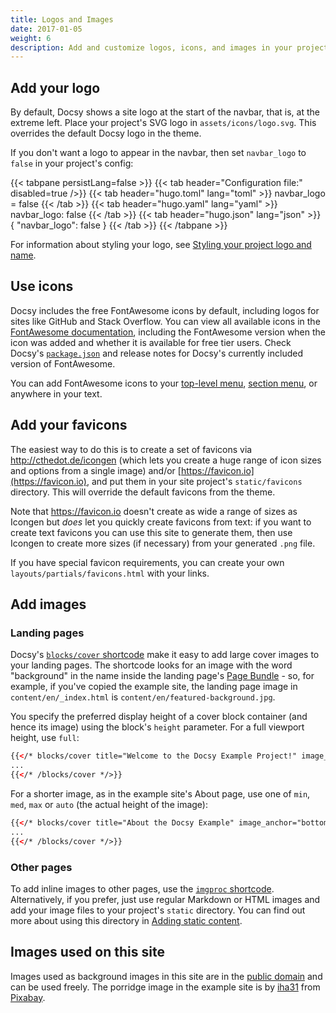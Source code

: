 ```yaml
---
title: Logos and Images
date: 2017-01-05
weight: 6
description: Add and customize logos, icons, and images in your project.
---
```


## Add your logo

By default, Docsy shows a site logo at the start of the navbar, that is, at the
extreme left. Place your project's SVG logo in `assets/icons/logo.svg`. This
overrides the default Docsy logo in the theme.

If you don't want a logo to appear in the navbar, then set `navbar_logo` to
`false` in your project's config:

{{< tabpane persistLang=false >}}
{{< tab header="Configuration file:" disabled=true />}}
{{< tab header="hugo.toml" lang="toml" >}}
navbar_logo = false
{{< /tab >}}
{{< tab header="hugo.yaml" lang="yaml" >}}
navbar_logo: false
{{< /tab >}}
{{< tab header="hugo.json" lang="json" >}}
{
  "navbar_logo": false
}
{{< /tab >}}
{{< /tabpane >}}

For information about styling your logo, see [Styling your project logo and
name][].

[Styling your project logo and name]: /docs/adding-content/lookandfeel/#styling-your-project-logo-and-name

## Use icons

Docsy includes the free FontAwesome icons by default, including logos for sites like GitHub and Stack Overflow. You can view all available icons in the [FontAwesome documentation](https://fontawesome.com/icons/), including the FontAwesome version when the icon was added and whether it is available for free tier users. Check Docsy's [`package.json`](https://github.com/google/docsy/blob/main/package.json) and release notes for Docsy's currently included version of FontAwesome.

You can add FontAwesome icons to your [top-level menu](/docs/adding-content/navigation/#adding-icons-to-the-top-level-menu), [section menu](/docs/adding-content/navigation/#add-icons-to-the-section-menu), or anywhere in your text.

## Add your favicons

The easiest way to do this is to create a set of favicons via http://cthedot.de/icongen (which lets you create a huge range of icon sizes and options from a single image) and/or [https://favicon.io](https://favicon.io), and put them in your site project's `static/favicons` directory. This will override the default favicons from the theme.

Note that https://favicon.io  doesn't create as wide a range of sizes as Icongen but *does* let you quickly create favicons from text: if you want to create text favicons you can use this site to generate them, then use Icongen to create more sizes (if necessary) from your generated `.png` file.

If you have special favicon requirements, you can create your own `layouts/partials/favicons.html` with your links.

## Add images

### Landing pages

Docsy's [`blocks/cover` shortcode](/docs/adding-content/shortcodes/#blockscover) make it easy to add large cover images to your landing pages. The shortcode looks for an image with the word "background" in the name inside the landing page's [Page Bundle](https://gohugo.io/content-management/page-bundles/) - so, for example, if you've copied the example site, the landing page image in `content/en/_index.html` is `content/en/featured-background.jpg`.

You specify the preferred display height of a cover block container (and hence its image) using the block's `height` parameter.  For a full viewport height, use `full`:

```html
{{</* blocks/cover title="Welcome to the Docsy Example Project!" image_anchor="top" height="full" color="orange" */>}}
...
{{</* /blocks/cover */>}}
```

For a shorter image, as in the example site's About page, use one of `min`, `med`, `max` or `auto` (the actual height of the image):

```html
{{</* blocks/cover title="About the Docsy Example" image_anchor="bottom" height="min" */>}}
...
{{</* /blocks/cover */>}}
```

### Other pages

To add inline images to other pages, use the [`imgproc` shortcode](/docs/adding-content/shortcodes/#imgproc). Alternatively, if you prefer, just use regular Markdown or HTML images and add your image files to your project's `static` directory. You can find out more about using this directory in [Adding static content](/docs/adding-content/content/#adding-static-content).

## Images used on this site

Images used as background images in this site are in the [public domain](https://commons.wikimedia.org/wiki/User:Bep/gallery#Wed_Aug_01_16:16:51_CEST_2018) and can be used freely. The porridge image in the example site is by <a href="https://pixabay.com/users/iha31-560629/">iha31</a> from <a href="https://pixabay.com">Pixabay</a>.
